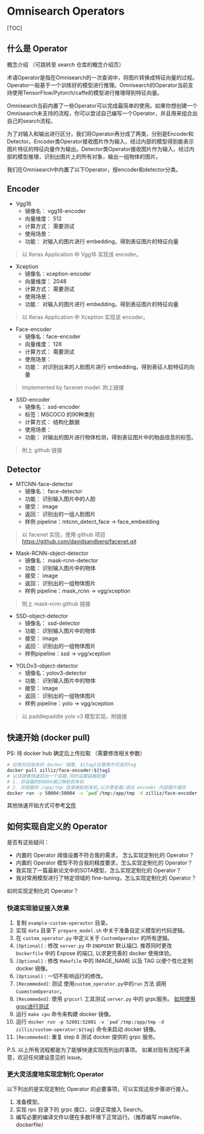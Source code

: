 # Omnisearch Operators
[TOC]

## 什么是 Operator

概念介绍 （可跳转至 search 仓库的概念介绍页）

术语Operator是指在Omnisearch的一次查询中，将图片转换成特征向量的过程。Operator一般基于一个训练好的模型进行推理。Omnisearch的Operator当前支持使用TensorFlow/Pytorch/caffe的模型进行推理得到特征向量。

Omnisearch当前内置了一些Operator可以完成最简单的使用。如果你想创建一个Omnisearch未支持的流程，你可以尝试自己编写一个Operator，并且用来组合出自己的search流程。

为了对输入和输出进行区分，我们将Operator再分成了两类，分别是Encoder和Detector。Encoder类Operator接收图片作为输入，经过内部的模型得到能表示图片特征的特征向量作为输出。Detector类Operator接收图片作为输入，经过内部的模型推理，识别出图片上的所有对象，输出一组物体的图片。

我们在Omnisearch中内置了以下Operator，按encoder和detector分类。

## Encoder

- Vgg16
  - 镜像名： vgg16-encoder
  - 向量维度： 512
  - 计算方式： 需要测试
  - 使用场景：
  - 功能： 对输入的图片进行 embedding，得到表征图片的特征向量

> 以 Keras Application 中 Vgg16 实现该 encoder。
- Xception
  - 镜像名：xception-encoder
  - 向量维度： 2048
  - 计算方式： 需要测试
  - 使用场景：
  - 功能： 对输入的图片进行 embedding，得到表征图片的特征向量

> 以 Keras Application 中 Xception 实现该 encoder。

- Face-encoder
  - 镜像名：face-encoder
  - 向量维度： 128
  - 计算方式： 需要测试
  - 使用场景：
  - 功能： 对识别出来的人脸图片进行 embedding，得到表征人脸特征的向量
  
> Implemented by facenet model. 附上链接

- SSD-encoder
  - 镜像名： ssd-encoder
  - 标签：MSCOCO 的90种类别
  - 计算方式： 结构化数据
  - 使用场景：
  - 功能： 对输出的图片进行物体检测，得到表征图片中的物品信息的标签。
> 附上 github 链接

## Detector
- MTCNN-face-detector
  - 镜像名： face-detector
  - 功能： 识别输入图片中的人脸
  - 接受： image
  - 返回： 识别出的一组人脸图片
  - 样例 pipeline：mtcnn_detect_face -> face_embedding

> 以 facenet 实现，使用 github 项目 https://github.com/davidsandberg/facenet.git

- Mask-RCNN-object-detector
  - 镜像名： mask-rcnn-detector
  - 功能： 识别输入图片中的物体
  - 接受： image
  - 返回： 识别出的一组物体图片
  - 样例 pipeline：mask_rcnn -> vgg/xception

> 附上 mask-rcnn github 链接

- SSD-object-detector
  - 镜像名： ssd-detector
  - 功能： 识别输入图片中的物体
  - 接受： image
  - 返回： 识别出的一组物体图片
  - 样例pipeline：ssd -> vgg/xception

>

- YOLOv3-object-detector
  - 镜像名：yolov3-detector
  - 功能： 识别输入图片中的物体
  - 接受： image
  - 返回： 识别出的一组物体图片
  - 样例 pipeline：yolo -> vgg/xception

> 以 paddlepaddle yolo v3 模型实现，附链接


## 快速开始 (docker pull)
PS: 待 docker hub 确定后上传拉取 （需要修改相关参数）

```bash
# 拉取对应版本的 docker 镜像, ${tag}应替换为可选的tag
docker pull zilliz/face-encoder:${tag}
# 以该镜像快速启动一个容器,同时设置容器配置:
# 1. 将容器的50004端口映射到本机
# 2. 将容器的 /app/tmp 目录映射到本机,以方便查看/调试 encoder 内部图片缓存
docker run -p 50004:50004 -v `pwd`/tmp:/app/tmp -d zilliz/face-encoder:${tag}
```
其他快速开始方式可参考[文件](./QuickStart.md)

## 如何实现自定义的 Operator
是否有这些疑问：
- 内置的 Operator 阈值设置不符合我的需求， 怎么实现定制化的 Operator？
- 内置的 Operator 模型不符合我的精度要求，怎么实现定制化的 Operator？
- 我实现了一篇最新论文中的SOTA模型，怎么实现定制化的 Operator？
- 我对常用模型进行了特定领域的 fine-tuning，怎么实现定制化的 Operator？

如何实现定制化的 Operator？
### 快速实现验证接入效果
1. 复制 ```example-custom-operaotor``` 目录。
2. 实现 ```data``` 目录下 ```prepare_model.sh``` 中关于准备自定义模型的代码逻辑。
3. 在 ```custom_operator.py``` 中定义关于 ```CustomOperator``` 的所有逻辑。
4. ```[Optional]``` : 修改 ```server.py``` 中 ```ENDPOINT``` 默认端口. 推荐同时更改 ```Dockerfile``` 中的 Expose 的端口, 以求更完善的 docker 使用体验。
5. ```[Optional]``` : 修改 ```Makefile``` 中的 IMAGE_NAME 以及 TAG 以便个性化定制 docker 镜像。
6. ```[Optional]``` : 一切不影响运行的修改。
7. ```[Recommeded]```: 测试 使用```custom_operator.py```中的```run``` 方法 调用 ```CuomstomOperator```。
8. ```[Recommeded]```: 使用 ```grpcurl``` 工具测试 ```server.py``` 中的 grpc服务。 [如何使用grpc进行测试]()
9. 运行 ```make cpu``` 命令来构建 docker 镜像。
10. 运行 ```docker run -p 52001:52001 -v `pwd`/tmp:/app/tmp
   -d zilliz/custom-operator:${tag}``` 命令来启动 docker 镜像。
11. ```[Recommeded]```: 重复 step 8 测试 docker 提供的 grpc 服务。

P.S. 以上所有流程都是为了能够快速实现而列出的事项。 如果对现有流程不满意，欢迎任何建设意见的 issue。

### 更大灵活度地实现定制化 Operator
以下列出的是实现定制化 Operator 的必要事项，可以实现这些步骤进行接入。
1. 准备模型。
2. 实现 rpc 目录下的 grpc 接口，以便正常接入 Search。
3. 编写必要的编译文件以便在多数环境下正常运行。（推荐编写 makefile、 dockerfile）
